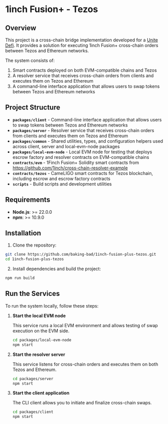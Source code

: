 # 1inch Fusion+ - Tezos

## Overview

This project is a cross-chain bridge implementation developed for a [Unite Defi](https://ethglobal.com/events/unite). It provides a solution for executing 1inch Fusion+ cross-chain orders between Tezos and Ethereum networks.

The system consists of:
1. Smart contracts deployed on both EVM-compatible chains and Tezos
2. A resolver service that receives cross-chain orders from clients and executes them on Tezos and Ethereum
3. A command-line interface application that allows users to swap tokens between Tezos and Ethereum networks

## Project Structure

- **`packages/client`** - Command-line interface application that allows users to swap tokens between Tezos and Ethereum networks
- **`packages/server`** - Resolver service that receives cross-chain orders from clients and executes them on Tezos and Ethereum
- **`packages/common`** - Shared utilities, types, and configuration helpers used across client, server and local-evm-node packages
- **`packages/local-evm-node`** - Local EVM node for testing that deploys escrow factory and resolver contracts on EVM-compatible chains
- **`contracts/evm`** - 1Finch Fusion+ Solidity smart contracts from https://github.com/1inch/cross-chain-resolver-example
- **`contracts/tezos`** - CameLIGO smart contracts for Tezos blockchain, including escrow and escrow factory contracts
- **`scripts`** - Build scripts and development utilities

## Requirements

- **Node.js**: >= 22.0.0
- **npm**: >= 10.9.0

## Installation

1. Clone the repository:
```bash
git clone https://github.com/baking-bad/1inch-fusion-plus-tezos.git
cd 1inch-fusion-plus-tezos
```

2. Install dependencies and build the project:
```bash
npm run build
```

## Run the Services

To run the system locally, follow these steps:

1. **Start the local EVM node**

   This service runs a local EVM environment and allows testing of swap execution on the EVM side.

   ```bash
   cd packages/local-evm-node
   npm start
   ```

2. **Start the resolver server**

   This service listens for cross-chain orders and executes them on both Tezos and Ethereum.

   ```bash
   cd packages/server
   npm start
   ```

3. **Start the client application**

   The CLI client allows you to initiate and finalize cross-chain swaps.

   ```bash
   cd packages/client
   npm start
   ```
